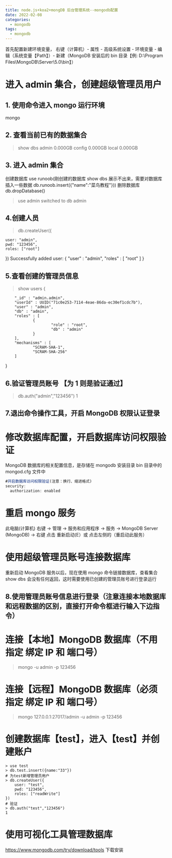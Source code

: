 ```yaml
---
title: node.js+koa2+mongDB 后台管理系统--mongodb配置
date: 2022-02-08
categories:
  - mongodb
tags:
  - mongodb
---
```


首先配置新建环境变量，
右键（计算机）- 属性 - 高级系统设置 - 环境变量 - 编辑（系统变量【Path】）- 新建（MongoDB 安装后的 bin 目录【例: D:\Program Files\MongoDB\Server\5.0\bin】）

# 进入 admin 集合，创建超级管理员用户

## 1. 使用命令进入 mongo 运行环境

mongo

## 2. 查看当前已有的数据集合

> show dbs
> admin 0.000GB
> config 0.000GB
> local 0.000GB

## 3. 进入 admin 集合

创建数据库 use runoob(刚创建的数据库 show dbs 展示不出来，需要对数据库插入一些数据 db.runoob.insert({"name":"菜鸟教程"}))
删除数据库 db.dropDatabase()

> use admin
> switched to db admin

## 4.创建人员

> db.createUser({

    user: "admin",
    pwd: "123456",
    roles: ["root"]

})
Successfully added user: { "user" : "admin", "roles" : [ "root" ] }

## 5.查看创建的管理员信息

> show users
> {

        "_id" : "admin.admin",
        "userId" : UUID("71c0e253-7114-4eae-86da-ec30ef1cdc7b"),
        "user" : "admin",
        "db" : "admin",
        "roles" : [
                {
                        "role" : "root",
                        "db" : "admin"
                }
        ],
        "mechanisms" : [
                "SCRAM-SHA-1",
                "SCRAM-SHA-256"
        ]

}

## 6.验证管理员账号 【为 1 则是验证通过】

> db.auth("admin","123456")
> 1

## 7.退出命令操作工具，开启 MongoDB 权限认证登录

# 修改数据库配置，开启数据库访问权限验证

MongoDB 数据库的相关配置信息，是存储在 mongodb 安装目录 bin 目录中的 mongod.cfg 文件中

```js
#开启数据库访问权限验证(注意：换行、缩进格式)
security:
  authorization: enabled
```

# 重启 mongo 服务

此电脑(计算机) 右键 -> 管理 -> 服务和应用程序 -> 服务 -> MongoDB Server (MongoDB) -> 右键 点击 重新启动(E）或 点击左侧的（重启动此服务）

# 使用超级管理员账号连接数据库

重新启动 MongoDB 服务以后，现在使用 mongo 命令链接数据库，查看集合 show dbs 会没有任何返回，这时需要使用已创建的管理员账号进行登录运行

## 8.使用管理员账号信息进行登录（注意连接本地数据库和远程数据的区别，直接打开命令框进行输入下边指令）

# 连接【本地】MongoDB 数据库（不用指定 绑定 IP 和 端口号）

> mongo -u admin -p 123456

# 连接【远程】MongoDB 数据库（必须指定 绑定 IP 和 端口号）

> mongo 127.0.0.1:27017/admin -u admin -p 123456

# 创建数据库【test】，进入【test】并创建账户

```
> use test
> db.test.insert({name:"33"})
# 为test新增管理员用户
> db.createUser({
    user: "test",
    pwd: "123456",
    roles: ["readWrite"]
})
# 验证
> db.auth("test","123456")
1
```

# 使用可视化工具管理数据库

https://www.mongodb.com/try/download/tools 下载安装
